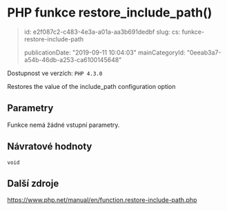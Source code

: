 PHP funkce restore_include_path()
=================================

> id: e2f087c2-c483-4e3a-a01a-aa3b691dedbf
> slug:
> 	cs: funkce-restore-include-path
>
> publicationDate: "2019-09-11 10:04:03"
> mainCategoryId: "0eeab3a7-a54b-46db-a253-ca6100145648"

Dostupnost ve verzích: `PHP 4.3.0`

Restores the value of the include_path configuration option


Parametry
--------------

Funkce nemá žádné vstupní parametry.

Návratové hodnoty
----------------

`void`



Další zdroje
------------

https://www.php.net/manual/en/function.restore-include-path.php
